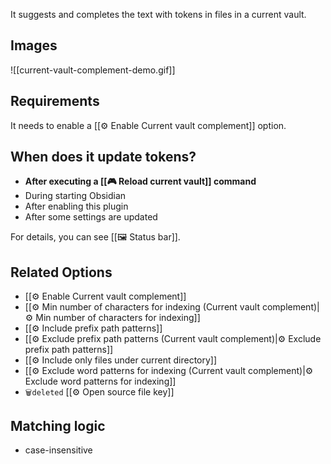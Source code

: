 It suggests and completes the text with tokens in files in a current vault.

## Images

![[current-vault-complement-demo.gif]]

## Requirements

It needs to enable a [[⚙️ Enable Current vault complement]] option.

## When does it update tokens?

- **After executing a [[🎮 Reload current vault]] command**
- During starting Obsidian
- After enabling this plugin
- After some settings are updated

For details, you can see [[🖼️ Status bar]].

## Related Options

- [[⚙️ Enable Current vault complement]]
- [[⚙️ Min number of characters for indexing (Current vault complement)|⚙️ Min number of characters for indexing]]
- [[⚙️ Include prefix path patterns]]
- [[⚙️ Exclude prefix path patterns (Current vault complement)|⚙️ Exclude prefix path patterns]]
- [[⚙️ Include only files under current directory]]
- [[⚙️ Exclude word patterns for indexing (Current vault complement)|⚙️ Exclude word patterns for indexing]]
- `🗑️deleted` [[⚙️ Open source file key]]

## Matching logic

- case-insensitive
